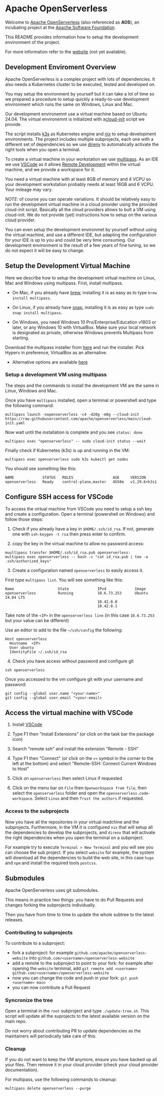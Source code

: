 # Apache OpenServerless

Welcome to [Apache OpenServerless](https://cwiki.apache.org/confluence/display/INCUBATOR/OpenServerlessProposal) (also referenced as **AOS**), an incubating project at the [Apache Software Foundation](https://www.apache.org).

This README provides information how to setup the development environment of the project. 

For more information refer to the [website](https://openserverless.apache.org) (not yet available).

## Development Enviroment Overview

Apache OpenServerless is a complex project with lots of dependencies. It also needs a Kubernetes cluster to be executed, tested and developed on.

You may setup the environment by yourself but it can take a lot of time so we prepared a procedure to setup quickly a ready-to-use development environment which runs the same on Windows, Linux and Mac. 

Our development environemnt  use a virtual machine based on Ubuntu 24.04. The virtual environemnt is initialized with a[cloud-init](https://cloud-init.io/) script we provide. 

The script installs [k3s](https://k3s.io/) as Kubernetes engine and [nix](https://nixos.org/download/#download-nix) to setup development environments. The project includes multiple subprojects, each one with a different set of dependencies so we use [direnv](https://direnv.net/) to automatically activate the right tools when you open a terminal.

To create a virtual machine in your workstation we use [multipass](https://multipass.run/). As an IDE we use [VSCode](https://code.visualstudio.com/) as it allows [Remote Development](https://code.visualstudio.com/docs/remote/remote-overview) within the virtual machine, and we provide a workspace for it.

You need a virtual machine with at least 8GB of memory and 4 VCPU so your development workstation probably needs at least 16GB and 6 VCPU. Your mileage may vary.

*NOTE*: of course you can operate variations. It should be relatively easy to run the development virtual machine in a cloud provider using the provided cloud-init script. Basically all the cloud providers allows to bult a VM using cloud-init.
We do not provide (yet) instructions how to setup on the various cloud provider.

You can even setup the development environmet by yourself without using the virtual machine, and use a different IDE, but adapting the configuration for your IDE is up to you and could be very time consuming. Our development environment is the result of a few years of fine tuning, so we do not expect it will be easy to change.

## Setup the Development Virtual Machine

Here we describe how to setup the development virtual machine on Linux, Mac and Windows using multipass. First, install multipass.

- On Mac, if you already have [brew](https://brew.sh/), installing it is as easy as to type `brew install multipass`.

- On Linux, if you already have [snap](https://snapcraft.io/), installing it is as easy as type `sudo snap install multipass`.

- On Windows, you need Windows 10 Pro/Enterprise/Education v1803 or later, or any Windows 10 with VirtualBox. Make sure your local network is designated as private, otherwise Windows prevents Multipass from starting.

Download the multipass installer from [here](https://multipass.run/download/windows) and run the installer. Pick Hyperv in preference, VirtualBox as an alternative.

- Alternative options are available [here](https://multipass.run/install)

### Setup a development VM using multipass

The steps and the commands to install the development VM are the same in Linux, Windows and Mac.

Once you have `multipass` installed, open a terminal or powershell and type the following command:

```
multipass launch -nopenserverless -c4 -d20g -m8g --cloud-init https://raw.githubusercontent.com/apache/openserverless/main/cloud-init.yaml
```

Now wait until the installation is complete and you see `status: done`

```
multipass exec "openserverless" -- sudo cloud-init status --wait
```

Finally check if Kubernetes (k3s) is up and running in the VM:

```
multipass exec openserverless sudo k3s kubectl get nodes
```

You should see something like this:

```
NAME             STATUS   ROLES                  AGE     VERSION
openserverless   Ready    control-plane,master   4h58m   v1.29.6+k3s1
```

## Configure SSH access for VSCode

To access the virtual machine from VSCode you need to setup a ssh key and create a configuration. Open a terminal (powershell on Windows) and follow those steps:

1. Check if you already have a key in `$HOME/.ssh/id_rsa`. If not, generate one with `ssh-keygen -t rsa` then press enter to confirm.

2. copy the key in the virtual machine to allow no password access:

```
muultipass transfer $HOME/.ssh/id_rsa.pub openserverless:
multipass exec openserverless -- bash -c "cat id_rsa.pub | tee -a .ssh/authorized_keys"
```

3. Create a configuration named `openserverless` to easily access it.

First type `multipass list`. You will see something like this:

```
Name                    State             IPv4             Image
openserverless          Running           10.6.73.253      Ubuntu 24.04 LTS
                                          10.42.0.0
                                          10.42.0.1
```

Take note of the `<IP>` in the `openserverless line` (in this case `10.6.73.253` but your value can be different)

Use an editor to add to the file `~/ssh/config` the following:

```
Host openserverless
  Hostname  <IP>
  User ubuntu
  IdentityFile ~/.ssh/id_rsa
```

4. Check you have access without password  and configure git

```
ssh openserverless
```

Once you accessed to the vm configure git with your username and password:

```
git config --global user.name "<your-name>"
git config --global user.email "<your-email>
```


## Access the virtual machine with VSCode

1. Install [VSCode](https://code.visualstudio.com/)

2. Type F1 then "Install Extensions" (or click on the task bar the package icon)

3. Search "remote ssh" and install the extension "Remote - SSH"

4. Type F1 then "Connect" (or click on the `><` symbol in the corner to the left at the bottom) and select "Remote-SSH: Connect Current Windows to Host"

5. Click on `openserverless` then select Linux if requested

6. Click on the menu bar on `File` then `Openworkspace from file`, then select the `openserverless` folder and open the `openserverless.code-workspace`. Select `Linux` and then `Trust the authors` if requested.

### Access to the subprojects

Now you have all the repositories in your virtual madchine and the subprojects. Furthermore, in the VM it is configured `nix` that will setup all the dependencies to develop the subprojects, and `direnv` that will activate the right dependencies when you open the terminal on a subproject.

For example try to execute `Terminal > New Terminal` and you will see you can choose the sub project. If you select `website` for example, the system will download all the dependencies to build the web site, in this case `hugo` and `npm` and install the required tools `postcss`.

## Submodules

Apache OpenServerless uses git submodules.

This means in practice two things: you have to do Pull Requests and changes forking the subprojects individually.

Then you have from time to time to update the whole subtree to the latest releases.

### Contributing to subprojects

To contribute to a subproject:

- fork a subproject: for example `github.com/apache/openserverless-website` into `github.com/<username>/openserverless-website`
- add a remote to the subproject to point to your fork: for example after opening the `website` terminal, add `git remote add <username> github.com/<username>/openserverless-website`
- now you can change the code and push in your fork: `git push <username> main`
- you can now contribute a Pull Request

### Syncronize the tree

Open a terminal in the `root` subproject and type `./update-tree.sh`. This script will update all the suprojects to the latest available version on the main repo.

Do not worry about contributing PR to update dependencies as the maintainers will periodically take care of this.

### Cleanup

If you do not want to keep the VM anymore, ensure you have backed up all your files. Then remove it in your cloud provider (check your cloud provider documentation).

For multipass, use the following commands to cleanup:

```
multipass delete openserverless --purge
```
